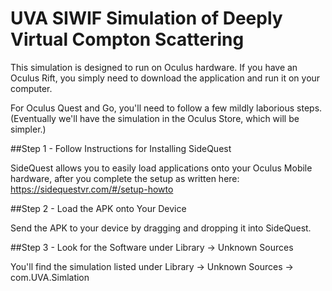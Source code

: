 # UVA SIWIF Simulation of Deeply Virtual Compton Scattering

This simulation is designed to run on Oculus hardware. If you have an Oculus Rift, you simply need to download the application and run it on your computer. 

For Oculus Quest and Go, you'll need to follow a few mildly laborious steps. (Eventually we'll have the simulation in the Oculus Store, which will be simpler.) 

##Step 1 - Follow Instructions for Installing SideQuest

SideQuest allows you to easily load applications onto your Oculus Mobile hardware, after you complete the setup as written here: https://sidequestvr.com/#/setup-howto 

##Step 2 - Load the APK onto Your Device

Send the APK to your device by dragging and dropping it into SideQuest. 

##Step 3 - Look for the Software under Library -> Unknown Sources

You'll find the simulation listed under Library -> Unknown Sources -> com.UVA.Simlation

